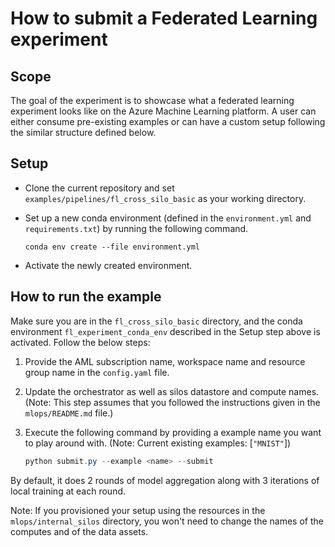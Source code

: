 # How to submit a Federated Learning experiment

## Scope

The goal of the experiment is to showcase what a federated learning experiment looks like on the Azure Machine Learning platform. A user can either consume pre-existing examples or can have a custom setup following the similar structure defined below.

## Setup

- Clone the current repository and set `examples/pipelines/fl_cross_silo_basic` as your working directory.
- Set up a new conda environment (defined in the `environment.yml` and `requirements.txt`) by running the following command.

  `conda env create --file environment.yml`

- Activate the newly created environment.

## How to run the example

Make sure you are in the `fl_cross_silo_basic` directory, and the conda environment `fl_experiment_conda_env` described in the Setup step above is activated. Follow the below steps:

1. Provide the AML subscription name, workspace name and resource group name in the `config.yaml` file.
2. Update the orchestrator as well as silos datastore and compute names. (Note: This step assumes that you followed the instructions given in the `mlops/README.md` file.)
3. Execute the following command by providing a example name you want to play around with. (Note: Current existing examples: [`"MNIST"`])
   
    ```ps1
    python submit.py --example <name> --submit
    ```


By default, it does 2 rounds of model aggregation along with 3 iterations of local training at each round.

Note: If you provisioned your setup using the resources in the `mlops/internal_silos` directory, you won't need to change the names of the computes and of the data assets.